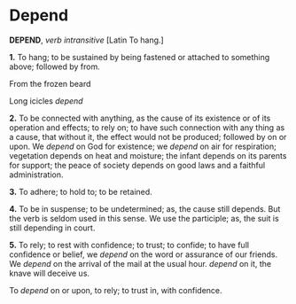 # Depend

**DEPEND**, _verb intransitive_ \[Latin To hang.\]

**1.** To hang; to be sustained by being fastened or attached to something above; followed by from.

From the frozen beard

Long icicles _depend_

**2.** To be connected with anything, as the cause of its existence or of its operation and effects; to rely on; to have such connection with any thing as a cause, that without it, the effect would not be produced; followed by on or upon. We _depend_ on God for existence; we _depend_ on air for respiration; vegetation depends on heat and moisture; the infant depends on its parents for support; the peace of society depends on good laws and a faithful administration.

**3.** To adhere; to hold to; to be retained.

**4.** To be in suspense; to be undetermined; as, the cause still depends. But the verb is seldom used in this sense. We use the participle; as, the suit is still depending in court.

**5.** To rely; to rest with confidence; to trust; to confide; to have full confidence or belief, we _depend_ on the word or assurance of our friends. We _depend_ on the arrival of the mail at the usual hour. _depend_ on it, the knave will deceive us.

To _depend_ on or upon, to rely; to trust in, with confidence.